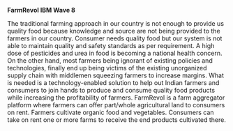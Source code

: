 **FarmRevol IBM Wave 8**


The traditional farming approach in our country is not enough to provide us  quality food because knowledge and source are not being provided to the farmers in our country.
Consumer needs quality food but our system is not able to maintain quality and safety standards as per requirement. A high dose of pesticides and urea in food is becoming a national health concern.
 On the other hand, most farmers being ignorant of existing policies and technologies, finally end up being victims of the existing unorganized supply chain with middlemen squeezing farmers to increase margins.
What is needed is a technology-enabled solution to help out Indian farmers and consumers to join hands to produce and consume quality food products while increasing the profitability of farmers.
FarmRevol is a farm aggregator platform where farmers can offer part/whole agricultural land to consumers on rent. 
Farmers cultivate organic food and vegetables.
Consumers can take on rent one or more farms to receive the end products cultivated there.

